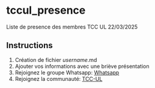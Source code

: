 # tccul_presence

Liste de presence des membres TCC UL 22/03/2025

## Instructions

1. Création de fichier _username_.md
2. Ajouter vos informations avec une briève présentation
3. Rejoignez le groupe Whatsapp: [Whatsapp](https://chat.whatsapp.com/Bkum3JqPBo2Lxq9KC97Aqk)
4. Rejoignez la communauté: [TCC-UL](https://www.tcc.hyver.org/event/universite-de-lome)
